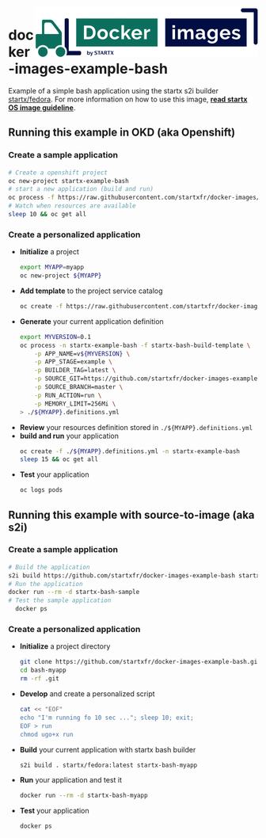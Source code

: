<img align="right" src="https://raw.githubusercontent.com/startxfr/docker-images/master/travis/logo-small.svg?sanitize=true">

# docker-images-example-bash


Example of a simple bash application using the startx s2i builder [startx/fedora](https://hub.docker.com/r/startx/fedora). 
For more information on how to use this image, **[read startx OS image guideline](https://github.com/startxfr/docker-images/blob/master/OS/README.md)**.

## Running this example in OKD (aka Openshift)

### Create a sample application

```bash
# Create a openshift project
oc new-project startx-example-bash
# start a new application (build and run)
oc process -f https://raw.githubusercontent.com/startxfr/docker-images/master/Services/bash/openshift-template-build.yml -p APP_NAME=myapp | oc create -f -
# Watch when resources are available
sleep 10 && oc get all
```

### Create a personalized application

- **Initialize** a project
  ```bash
  export MYAPP=myapp
  oc new-project ${MYAPP}
  ```
- **Add template** to the project service catalog
  ```bash
  oc create -f https://raw.githubusercontent.com/startxfr/docker-images/master/Services/bash/openshift-template-build.yml -n startx-example-bash
  ```
- **Generate** your current application definition
  ```bash
  export MYVERSION=0.1
  oc process -n startx-example-bash -f startx-bash-build-template \
      -p APP_NAME=v${MYVERSION} \
      -p APP_STAGE=example \
      -p BUILDER_TAG=latest \
      -p SOURCE_GIT=https://github.com/startxfr/docker-images-example-bash.git \
      -p SOURCE_BRANCH=master \
      -p RUN_ACTION=run \
      -p MEMORY_LIMIT=256Mi \
  > ./${MYAPP}.definitions.yml
  ```
- **Review** your resources definition stored in `./${MYAPP}.definitions.yml`
- **build and run** your application
  ```bash
  oc create -f ./${MYAPP}.definitions.yml -n startx-example-bash
  sleep 15 && oc get all
  ```
- **Test** your application
  ```bash
  oc logs pods
  ```

## Running this example with source-to-image (aka s2i)

### Create a sample application

```bash
# Build the application
s2i build https://github.com/startxfr/docker-images-example-bash startx/fedora startx-bash-sample
# Run the application
docker run --rm -d startx-bash-sample
# Test the sample application
  docker ps  
```

### Create a personalized application

- **Initialize** a project directory
  ```bash
  git clone https://github.com/startxfr/docker-images-example-bash.git bash-myapp
  cd bash-myapp
  rm -rf .git
  ```
- **Develop** and create a personalized script
  ```bash
  cat << "EOF"
  echo "I'm running fo 10 sec ..."; sleep 10; exit;
  EOF > run
  chmod ugo+x run
  ```
- **Build** your current application with startx bash builder
  ```bash
  s2i build . startx/fedora:latest startx-bash-myapp
  ```
- **Run** your application and test it
  ```bash
  docker run --rm -d startx-bash-myapp 
  ```
- **Test** your application
  ```bash
  docker ps  
  ```
